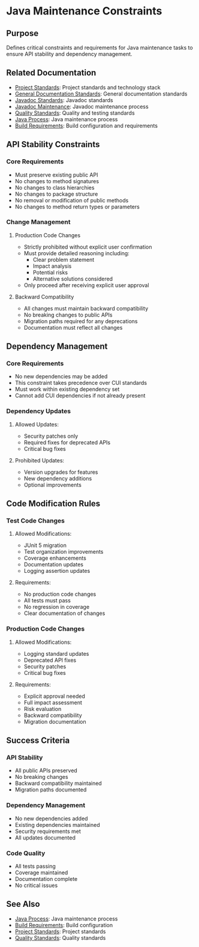 # Java Maintenance Constraints

## Purpose
Defines critical constraints and requirements for Java maintenance tasks to ensure API stability and dependency management.

## Related Documentation
- [Project Standards](../../core/standards/project-standards.md): Project standards and technology stack
- [General Documentation Standards](../../standards/documentation/general-standard.md): General documentation standards
- [Javadoc Standards](../../standards/documentation/javadoc-standards.md): Javadoc standards
- [Javadoc Maintenance](../../standards/documentation/javadoc-maintenance.md): Javadoc maintenance process
- [Quality Standards](../../core/standards/quality-standards.md): Quality and testing standards
- [Java Process](process.md): Java maintenance process
- [Build Requirements](build.md): Build configuration and requirements

## API Stability Constraints

### Core Requirements
- Must preserve existing public API
- No changes to method signatures
- No changes to class hierarchies
- No changes to package structure
- No removal or modification of public methods
- No changes to method return types or parameters

### Change Management
1. Production Code Changes
   - Strictly prohibited without explicit user confirmation
   - Must provide detailed reasoning including:
     * Clear problem statement
     * Impact analysis
     * Potential risks
     * Alternative solutions considered
   - Only proceed after receiving explicit user approval

2. Backward Compatibility
   - All changes must maintain backward compatibility
   - No breaking changes to public APIs
   - Migration paths required for any deprecations
   - Documentation must reflect all changes

## Dependency Management

### Core Requirements
- No new dependencies may be added
- This constraint takes precedence over CUI standards
- Must work within existing dependency set
- Cannot add CUI dependencies if not already present

### Dependency Updates
1. Allowed Updates:
   - Security patches only
   - Required fixes for deprecated APIs
   - Critical bug fixes

2. Prohibited Updates:
   - Version upgrades for features
   - New dependency additions
   - Optional improvements

## Code Modification Rules

### Test Code Changes
1. Allowed Modifications:
   - JUnit 5 migration
   - Test organization improvements
   - Coverage enhancements
   - Documentation updates
   - Logging assertion updates

2. Requirements:
   - No production code changes
   - All tests must pass
   - No regression in coverage
   - Clear documentation of changes

### Production Code Changes
1. Allowed Modifications:
   - Logging standard updates
   - Deprecated API fixes
   - Security patches
   - Critical bug fixes

2. Requirements:
   - Explicit approval needed
   - Full impact assessment
   - Risk evaluation
   - Backward compatibility
   - Migration documentation

## Success Criteria

### API Stability
- All public APIs preserved
- No breaking changes
- Backward compatibility maintained
- Migration paths documented

### Dependency Management
- No new dependencies added
- Existing dependencies maintained
- Security requirements met
- All updates documented

### Code Quality
- All tests passing
- Coverage maintained
- Documentation complete
- No critical issues

## See Also
- [Java Process](process.md): Java maintenance process
- [Build Requirements](build.md): Build configuration
- [Project Standards](../../core/standards/project-standards.md): Project standards
- [Quality Standards](../../core/standards/quality-standards.md): Quality standards
